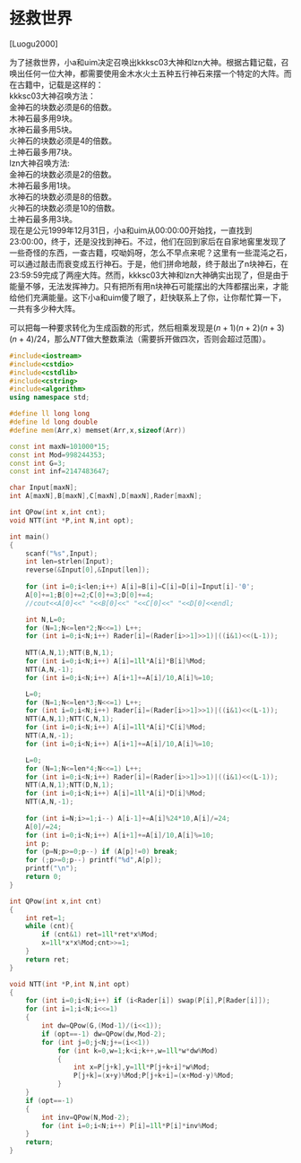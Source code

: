 # 拯救世界
[Luogu2000]

为了拯救世界，小a和uim决定召唤出kkksc03大神和lzn大神。根据古籍记载，召唤出任何一位大神，都需要使用金木水火土五种五行神石来摆一个特定的大阵。而在古籍中，记载是这样的：  
kkksc03大神召唤方法：  
金神石的块数必须是6的倍数。  
木神石最多用9块。  
水神石最多用5块。  
火神石的块数必须是4的倍数。  
土神石最多用7块。  
lzn大神召唤方法:  
金神石的块数必须是2的倍数。  
木神石最多用1块。  
水神石的块数必须是8的倍数。  
火神石的块数必须是10的倍数。  
土神石最多用3块。  
现在是公元1999年12月31日，小a和uim从00:00:00开始找，一直找到23:00:00，终于，还是没找到神石。不过，他们在回到家后在自家地窖里发现了一些奇怪的东西，一查古籍，哎呦妈呀，怎么不早点来呢？这里有一些混沌之石，可以通过敲击而衰变成五行神石。于是，他们拼命地敲，终于敲出了n块神石，在23:59:59完成了两座大阵。然而，kkksc03大神和lzn大神确实出现了，但是由于能量不够，无法发挥神力。只有把所有用n块神石可能摆出的大阵都摆出来，才能给他们充满能量。这下小a和uim傻了眼了，赶快联系上了你，让你帮忙算一下，一共有多少种大阵。

可以把每一种要求转化为生成函数的形式，然后相乘发现是$(n+1)(n+2)(n+3)(n+4)/24$，那么$NTT$做大整数乘法（需要拆开做四次，否则会超过范围）。

```cpp
#include<iostream>
#include<cstdio>
#include<cstdlib>
#include<cstring>
#include<algorithm>
using namespace std;

#define ll long long
#define ld long double
#define mem(Arr,x) memset(Arr,x,sizeof(Arr))

const int maxN=101000*15;
const int Mod=998244353;
const int G=3;
const int inf=2147483647;

char Input[maxN];
int A[maxN],B[maxN],C[maxN],D[maxN],Rader[maxN];

int QPow(int x,int cnt);
void NTT(int *P,int N,int opt);

int main()
{
	scanf("%s",Input);
	int len=strlen(Input);
	reverse(&Input[0],&Input[len]);
	
	for (int i=0;i<len;i++) A[i]=B[i]=C[i]=D[i]=Input[i]-'0';
	A[0]+=1;B[0]+=2;C[0]+=3;D[0]+=4;
	//cout<<A[0]<<" "<<B[0]<<" "<<C[0]<<" "<<D[0]<<endl;

	int N,L=0;
	for (N=1;N<=len*2;N<<=1) L++;
	for (int i=0;i<N;i++) Rader[i]=(Rader[i>>1]>>1)|((i&1)<<(L-1));
	
	NTT(A,N,1);NTT(B,N,1);
	for (int i=0;i<N;i++) A[i]=1ll*A[i]*B[i]%Mod;
	NTT(A,N,-1);
	for (int i=0;i<N;i++) A[i+1]+=A[i]/10,A[i]%=10;

	L=0;
	for (N=1;N<=len*3;N<<=1) L++;
	for (int i=0;i<N;i++) Rader[i]=(Rader[i>>1]>>1)|((i&1)<<(L-1));
	NTT(A,N,1);NTT(C,N,1);
	for (int i=0;i<N;i++) A[i]=1ll*A[i]*C[i]%Mod;
	NTT(A,N,-1);
	for (int i=0;i<N;i++) A[i+1]+=A[i]/10,A[i]%=10;

	L=0;
	for (N=1;N<=len*4;N<<=1) L++;
	for (int i=0;i<N;i++) Rader[i]=(Rader[i>>1]>>1)|((i&1)<<(L-1));
	NTT(A,N,1);NTT(D,N,1);
	for (int i=0;i<N;i++) A[i]=1ll*A[i]*D[i]%Mod;
	NTT(A,N,-1);
	
	for (int i=N;i>=1;i--) A[i-1]+=A[i]%24*10,A[i]/=24;
	A[0]/=24;
	for (int i=0;i<N;i++) A[i+1]+=A[i]/10,A[i]%=10;
	int p;
	for (p=N;p>=0;p--) if (A[p]!=0) break;
	for (;p>=0;p--) printf("%d",A[p]);
	printf("\n");
	return 0;
}

int QPow(int x,int cnt)
{
	int ret=1;
	while (cnt){
		if (cnt&1) ret=1ll*ret*x%Mod;
		x=1ll*x*x%Mod;cnt>>=1;
	}
	return ret;
}

void NTT(int *P,int N,int opt)
{
	for (int i=0;i<N;i++) if (i<Rader[i]) swap(P[i],P[Rader[i]]);
	for (int i=1;i<N;i<<=1)
	{
		int dw=QPow(G,(Mod-1)/(i<<1));
		if (opt==-1) dw=QPow(dw,Mod-2);
		for (int j=0;j<N;j+=(i<<1))
			for (int k=0,w=1;k<i;k++,w=1ll*w*dw%Mod)
			{
				int x=P[j+k],y=1ll*P[j+k+i]*w%Mod;
				P[j+k]=(x+y)%Mod;P[j+k+i]=(x+Mod-y)%Mod;
			}
	}
	if (opt==-1)
	{
		int inv=QPow(N,Mod-2);
		for (int i=0;i<N;i++) P[i]=1ll*P[i]*inv%Mod;
	}
	return;
}
```